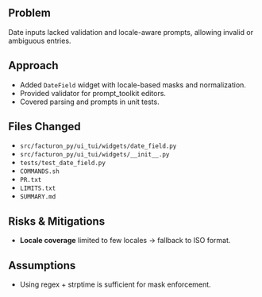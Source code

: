 ## Problem
Date inputs lacked validation and locale-aware prompts, allowing invalid or ambiguous entries.

## Approach
- Added `DateField` widget with locale-based masks and normalization.
- Provided validator for prompt_toolkit editors.
- Covered parsing and prompts in unit tests.

## Files Changed
- `src/facturon_py/ui_tui/widgets/date_field.py`
- `src/facturon_py/ui_tui/widgets/__init__.py`
- `tests/test_date_field.py`
- `COMMANDS.sh`
- `PR.txt`
- `LIMITS.txt`
- `SUMMARY.md`

## Risks & Mitigations
- **Locale coverage** limited to few locales → fallback to ISO format.

## Assumptions
- Using regex + strptime is sufficient for mask enforcement.
